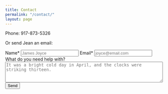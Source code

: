 ```yaml
---
title: Contact
permalink: "/contact/"
layout: page
---
```


Phone:  917-873-5326

Or send Jean an email:

<form action="https://formspree.io/jean@jeanmishkin.com"
method="POST">
    <label for="name">Name*</label>
    <input type="text" name="name" placeholder="James Joyce" class="block mb1 field">
    <label for="email">Email*</label>
    <input id="email" type="email" name="_replyto" placeholder="joyce@email.com" class="block mb1 field">
    <label for="information">What do you need help with?</label>
    <textarea rows="4" cols="50" name="information" placeholder="It was a bright cold day in April, and the clocks were striking thirteen." class="block mb1 field border-box" style="width:100%;"></textarea>
    <!-- Hidden inputs that help send the user to a nice thank you page
         and set the subject so filtering is easy. -->
    <input type="hidden" name="_next" value="http://jeanmishkin.com/thanks/" />
    <input id="subject" type="hidden" name="_subject" value="New editing request!" />
    <input type="text" name="_gotcha" style="display:none" />
    <input id="submit" type="submit" value="Send" class="btn btn-primary mt1">
</form>

